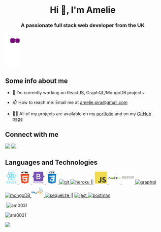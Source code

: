 


<h1 align="center">Hi 👋, I'm Amelie</h1>
<h3 align="center">A passionate full stack web developer from the UK</h3>

![snake gif](https://github.com/amirtha-coder/amirtha-coder/blob/output/github-contribution-grid-snake.gif)

## Some info about me

- 🌱 I’m currently working on ReactJS, GraphQL/MongoDB projects

- 📫 How to reach me: Email me at amelie.pira@gmail.com

- 👨‍💻 All of my projects are available on my [portfolio](https://am0031.github.io/my-portfolio-react/) and on my [GitHub page](https://github.com/Am0031?tab=repositories)


## Connect with me

[![](https://img.shields.io/badge/-@ameliepira-%230A66C2?style=for-the-badge&logo=linkedin&logoColor=ffffff)](https://www.linkedin.com/in/amelie-pira-b4079855/)
[![](https://img.shields.io/badge/-@ameliepira-%23E1306C?style=for-the-badge&logo=gmail&logoColor=ffffff)](mailto:amelie.pira@gmail.com?subject=[GitHub])

## Languages and Technologies
<p align="left"> 
  <a href="https://reactjs.org/" target="_blank" rel="noreferrer"> <img src="https://raw.githubusercontent.com/devicons/devicon/master/icons/react/react-original-wordmark.svg" alt="react" width="40" height="40"/> </a> 
 <a href="https://www.w3.org/html/" target="_blank" rel="noreferrer"> <img src="https://raw.githubusercontent.com/devicons/devicon/master/icons/html5/html5-original-wordmark.svg" alt="html5" width="40" height="40"/> </a> 
  <a href="https://getbootstrap.com" target="_blank" rel="noreferrer"> <img src="https://raw.githubusercontent.com/devicons/devicon/master/icons/bootstrap/bootstrap-plain-wordmark.svg" alt="bootstrap" width="40" height="40"/> </a> 
  <a href="https://www.w3schools.com/css/" target="_blank" rel="noreferrer"> <img src="https://raw.githubusercontent.com/devicons/devicon/master/icons/css3/css3-original-wordmark.svg" alt="css3" width="40" height="40"/> </a>  
  <a href="https://git-scm.com/" target="_blank" rel="noreferrer"> <img src="https://www.vectorlogo.zone/logos/git-scm/git-scm-icon.svg" alt="git" width="40" height="40"/> </a> 
  <a href="https://heroku.com" target="_blank" rel="noreferrer"> <img src="https://www.vectorlogo.zone/logos/heroku/heroku-icon.svg" alt="heroku" width="40" height="40"/> </a> ||
  <a href="https://developer.mozilla.org/en-US/docs/Web/JavaScript" target="_blank" rel="noreferrer"> <img src="https://raw.githubusercontent.com/devicons/devicon/master/icons/javascript/javascript-original.svg" alt="javascript" width="40" height="40"/> </a> 
  <a href="https://nodejs.org" target="_blank" rel="noreferrer"> <img src="https://raw.githubusercontent.com/devicons/devicon/master/icons/nodejs/nodejs-original-wordmark.svg" alt="nodejs" width="40" height="40"/> </a> 
  <a href="https://expressjs.com" target="_blank" rel="noreferrer"> <img src="https://raw.githubusercontent.com/devicons/devicon/master/icons/express/express-original-wordmark.svg" alt="express" width="40" height="40"/> </a> 
  <a href="https://graphql.org" target="_blank" rel="noreferrer"> <img src="https://www.vectorlogo.zone/logos/graphql/graphql-icon.svg" alt="graphql" width="40" height="40"/> </a> 
  <a href="https://www.mongodb.com" target="_blank" rel="noreferrer"> <img src="https://www.vectorlogo.zone/logos/mongodb/mongodb-icon.svg" alt="mongoDB" width="40" height="40"/> </a> 
  <a href="https://www.mysql.com/" target="_blank" rel="noreferrer"> <img src="https://raw.githubusercontent.com/devicons/devicon/master/icons/mysql/mysql-original-wordmark.svg" alt="mysql" width="40" height="40"/> </a> 
  <a href="https://sequelize.org" target="_blank" rel="noreferrer"> <img src="https://www.vectorlogo.zone/logos/sequelizejs/sequelizejs-icon.svg" alt="sequelize" width="40" height="40"/> </a> || 
  <a href="https://jestjs.io" target="_blank" rel="noreferrer"> <img src="https://www.vectorlogo.zone/logos/jestjsio/jestjsio-icon.svg" alt="jest" width="40" height="40"/> </a> 
  <a href="https://postman.com" target="_blank" rel="noreferrer"> <img src="https://www.vectorlogo.zone/logos/getpostman/getpostman-icon.svg" alt="postman" width="40" height="40"/> </a> 
</p>

<p>&nbsp;<img align="center" src="https://github-readme-stats.vercel.app/api?username=am0031&show_icons=true&locale=en" alt="am0031" /></p>

<p><img align="center" src="https://github-readme-streak-stats.herokuapp.com/?user=am0031&" alt="am0031" /></p>

![](https://komarev.com/ghpvc/?username=your-github-username&color=orange)
